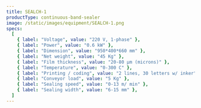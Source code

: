 ```yaml
---
title: SEALCH-1
productType: continuous-band-sealer
image: /static/images/equipment/SEALCH-1.png
specs:
  [
    { label: "Voltage", value: "220 V, 1-phase" },
    { label: "Power", value: "0.6 kW" },
    { label: "Dimension", value: "950*400*660 mm" },
    { label: "Net weight", value: "45 Kg" },
    { label: "Film thickness", value: "20-80 μm (microns)" },
    { label: "Temperature", value: "0-300 C" },
    { label: "Printing / coding", value: "2 lines, 30 letters w/ inker" },
    { label: "Conveyor load", value: "5 Kg" },
    { label: "Sealing speed", value: "0-13 m/ min" },
    { label: "Sealing width", value: "6-15 mm" },
  ]
---
```

